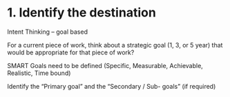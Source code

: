 # 1. Identify the destination

Intent Thinking – goal based

For a current piece of work, think about a strategic goal \(1, 3, or 5 year\) that would be appropriate for that piece of work?

SMART Goals need to be defined \(Specific, Measurable, Achievable, Realistic, Time bound\)

Identify the “Primary goal” and the “Secondary / Sub- goals” \(if required\)



